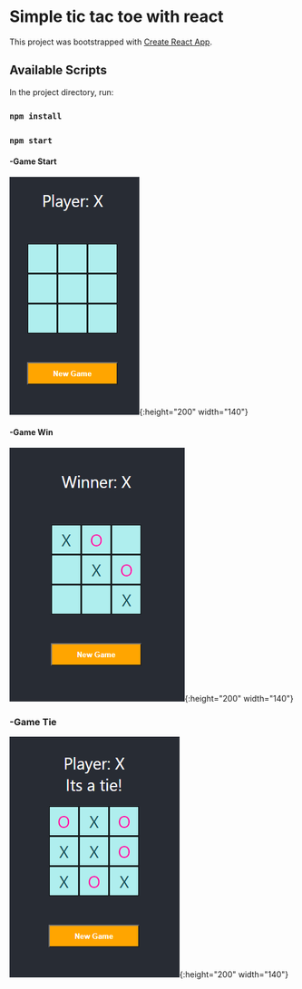 # Simple tic tac toe with react

This project was bootstrapped with [Create React App](https://github.com/facebook/create-react-app).

## Available Scripts

In the project directory, run:

### `npm install`
### `npm start`

#### -Game Start
![alt text](https://github.com/athangk/my-tic-tac-toe/blob/main/Capture_tic_Tac1.PNG){:height="200" width="140"}
#### -Game Win
![alt text](https://github.com/athangk/my-tic-tac-toe/blob/main/Capture_2_tic_tac.PNG){:height="200" width="140"}
### -Game Tie
![alt text](https://github.com/athangk/my-tic-tac-toe/blob/main/Capture_tic_tac3.PNG){:height="200" width="140"}
